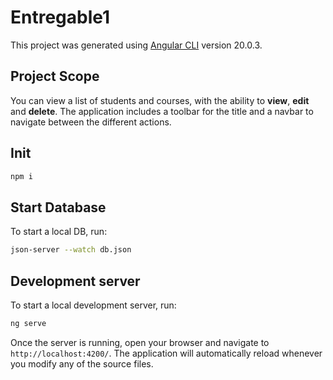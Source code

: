# Entregable1

This project was generated using [Angular CLI](https://github.com/angular/angular-cli) version 20.0.3.

## Project Scope

You can view a list of students and courses, with the ability to **view**, **edit** and **delete**. The application includes a toolbar for the title and a navbar to navigate between the different actions.

## Init

```bash
npm i
```

## Start Database

To start a local DB, run:

```bash
json-server --watch db.json
```

## Development server

To start a local development server, run:

```bash
ng serve
```

Once the server is running, open your browser and navigate to `http://localhost:4200/`. The application will automatically reload whenever you modify any of the source files.


